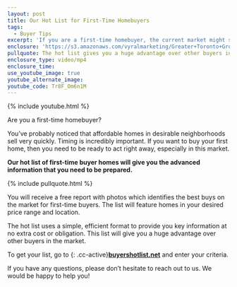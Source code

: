 ```yaml
---
layout: post
title: Our Hot List for First-Time Homebuyers
tags:
  - Buyer Tips
excerpt: 'If you are a first-time homebuyer, the current market might seem intimidating, as homes are selling quickly. We have a tool to help you be successful in this competitive market.'
enclosure: 'https://s3.amazonaws.com/vyralmarketing/Greater+Toronto+Group/Greater+Toronto+Group-+How+our+hot+list+can+improve+your+home+search.mp4'
pullquote: The hot list gives you a huge advantage over other buyers in the market.
enclosure_type: video/mp4
enclosure_time:
use_youtube_image: true
youtube_alternate_image:
youtube_code: Tr8F_Om6n1M
---
```



{% include youtube.html %}

Are you a first-time homebuyer?

You’ve probably noticed that affordable homes in desirable neighborhoods sell very quickly. Timing is incredibly important. If you want to buy your first home, then you need to be ready to act right away, especially in this market.

**Our hot list of first-time buyer homes will give you the advanced information that you need to be prepared.**

{% include pullquote.html %}

You will receive a free report with photos which identifies the best buys on the market for first-time buyers. The list will feature homes in your desired price range and location.

The hot list uses a simple, efficient format to provide you key information at no extra cost or obligation. This list will give you a huge advantage over other buyers in the market.

To get your list, go to [](http://%20http//www.greatertorontogroup.com/info/our-team){: .cc-active}[**buyershotlist.net**](http://www.greatertorontogroup.com/info/first-time-buyers-hotlist) and enter your criteria.

If you have any questions, please don’t hesitate to reach out to us. We would be happy to help you!